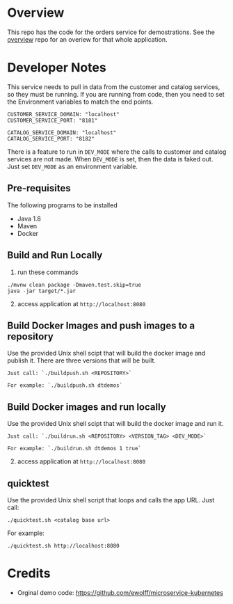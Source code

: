 # Overview

This repo has the code for the orders service for demostrations.  See the [overview](https://github.com/dt-orders/overview) repo for an overiew for that whole application.

# Developer Notes

This service needs to pull in data from the customer and catalog services, so they must be running.  If you are running from code, then you need to set the Environment variables to match the end points.

```
CUSTOMER_SERVICE_DOMAIN: "localhost"
CUSTOMER_SERVICE_PORT: "8181"

CATALOG_SERVICE_DOMAIN: "localhost"
CATALOG_SERVICE_PORT: "8182"
```

There is a feature to run in `DEV_MODE` where the calls to customer and catalog services are not made.  When `DEV_MODE` is set, then the data is faked out.  Just set `DEV_MODE` as an environment variable. 

## Pre-requisites

The following programs to be installed
* Java 1.8
* Maven
* Docker

## Build and Run Locally

1. run these commands
  ```
  ./mvnw clean package -Dmaven.test.skip=true
  java -jar target/*.jar
  ```
2. access application at ```http://localhost:8080```

## Build Docker Images and push images to a repository

Use the provided Unix shell scipt that will build the docker image and publish it. There are three versions that will be built.

    Just call: `./buildpush.sh <REPOSITORY>`

    For example: `./buildpush.sh dtdemos`

## Build Docker images and run locally 

Use the provided Unix shell scipt that will build the docker image and run it. 

    Just call: `./buildrun.sh <REPOSITORY> <VERSION_TAG> <DEV_MODE>`

    For example: `./buildrun.sh dtdemos 1 true`

2. access application at ```http://localhost:8080```

## quicktest

Use the provided Unix shell script that loops and calls the app URL.  Just call:

```./quicktest.sh <catalog base url>```

For example:

```./quicktest.sh http://localhost:8080```

# Credits

* Orginal demo code: https://github.com/ewolff/microservice-kubernetes